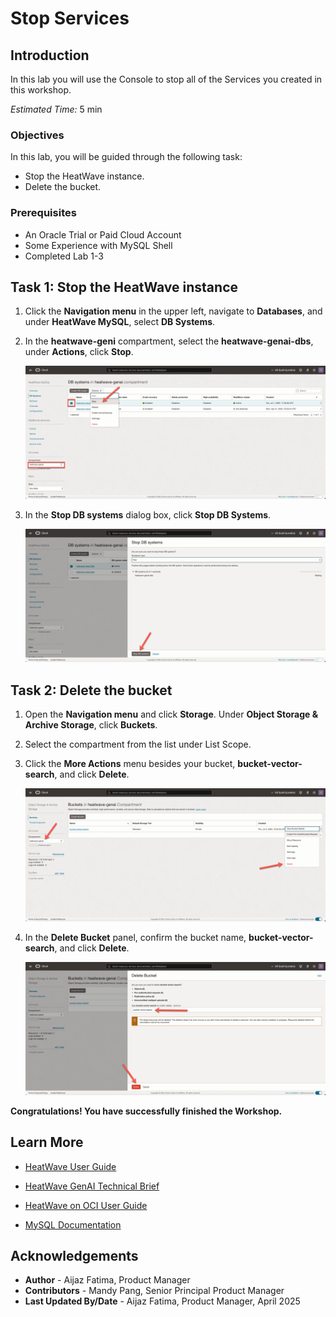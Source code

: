 # Stop Services
 
## Introduction

In this lab you will use the Console to stop all of the Services you created in this workshop.

_Estimated Time:_ 5 min

### Objectives

In this lab, you will be guided through the following task:

- Stop the HeatWave instance.
- Delete the bucket. 

### Prerequisites

- An Oracle Trial or Paid Cloud Account
- Some Experience with MySQL Shell
- Completed Lab 1-3

## Task 1: Stop the HeatWave instance

1. Click the **Navigation menu** in the upper left, navigate to **Databases**, and under **HeatWave MySQL**, select **DB Systems**.

2. In the **heatwave-geni** compartment, select the **heatwave-genai-dbs**, under **Actions**, click **Stop**.

    ![Stop DB system](./images/1-stop-dbs.png "Stop DB system")

3. In the **Stop DB systems** dialog box, click **Stop DB Systems**.

    ![Stop DB system](./images/2-stop-dialog.png "Stop DB system")

## Task 2: Delete the bucket

1. Open the **Navigation menu** and click **Storage**. Under **Object Storage & Archive Storage**, click **Buckets**.

2. Select the compartment from the list under List Scope.

3. Click the **More Actions** menu besides your bucket, **bucket-vector-search**, and click **Delete**.

    ![Delete bucket](./images/3-delete-bucket.png "Delete bucket")

4. In the **Delete Bucket** panel, confirm the bucket name, **bucket-vector-search**, and click **Delete**.

    ![Confirm deletion](./images/4-confirm-deletion.png "Confirm deletion")

**Congratulations! You have successfully finished the Workshop.**

## Learn More

- [HeatWave User Guide](https://dev.mysql.com/doc/heatwave/en/)

- [HeatWave GenAI Technical Brief](https://www.oracle.com/a/ocom/docs/heatwave-genai-technical-brief.pdf)

- [HeatWave on OCI User Guide](https://docs.oracle.com/en-us/iaas/mysql-database/index.html)

- [MySQL Documentation](https://dev.mysql.com/)

## Acknowledgements

- **Author** - Aijaz Fatima, Product Manager
- **Contributors** - Mandy Pang, Senior Principal Product Manager
- **Last Updated By/Date** - Aijaz Fatima, Product Manager, April 2025
